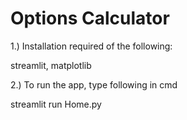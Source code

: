 # Options Calculator

1.) Installation required of the following:

streamlit,
matplotlib

2.) To run the app, type following in cmd

streamlit run Home.py
